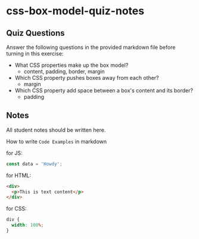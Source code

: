 # css-box-model-quiz-notes

## Quiz Questions

Answer the following questions in the provided markdown file before turning in this exercise:

- What CSS properties make up the box model?
  - content, padding, border, margin
- Which CSS property pushes boxes away from each other?
  - margin
- Which CSS property add space between a box's content and its border?
  - padding

## Notes

All student notes should be written here.

How to write `Code Examples` in markdown

for JS:

```javascript
const data = 'Howdy';
```

for HTML:

```html
<div>
  <p>This is text content</p>
</div>
```

for CSS:

```css
div {
  width: 100%;
}
```
